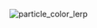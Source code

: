 ![particle_color_lerp](https://user-images.githubusercontent.com/63723832/113575034-2be77200-9615-11eb-9367-97b037c78660.gif)
